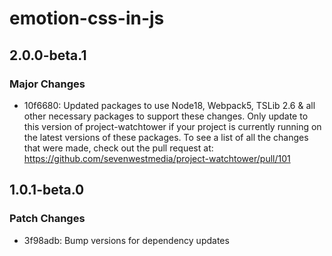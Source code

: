 # emotion-css-in-js

## 2.0.0-beta.1

### Major Changes

-   10f6680: Updated packages to use Node18, Webpack5, TSLib 2.6 & all other necessary packages to support these changes.
    Only update to this version of project-watchtower if your project is currently running on the latest versions of
    these packages. To see a list of all the changes that were made, check out the pull request at:
    https://github.com/sevenwestmedia/project-watchtower/pull/101

## 1.0.1-beta.0

### Patch Changes

-   3f98adb: Bump versions for dependency updates

